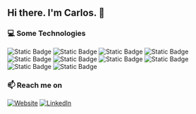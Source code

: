 ## Hi there. I'm Carlos. 👋

### 💻 Some Technologies

![Static Badge](https://img.shields.io/badge/Typescript-blue?style=for-the-badge&logo=typescript&logoColor=white)
![Static Badge](https://img.shields.io/badge/Javascript-yellow?style=for-the-badge&logo=javascript&logoColor=white)
![Static Badge](https://img.shields.io/badge/react%20-%2300D9FF?style=for-the-badge&logo=react&logoColor=white)
![Static Badge](https://img.shields.io/badge/next_js%20-%23000000?style=for-the-badge&logo=nextdotjs&logoColor=white)
![Static Badge](https://img.shields.io/badge/tailwind-css%20-%2306B6D4.svg?&style=for-the-badge&logo=tailwind-css&logoColor=white)
![Static Badge](https://img.shields.io/badge/Sass-%23CC6699?style=for-the-badge&logo=sass&logoColor=white)
![Static Badge](https://img.shields.io/badge/Node.js-green?style=for-the-badge&logo=node.js&logoColor=white)
![Static Badge](https://img.shields.io/badge/express%20-%23000000?style=for-the-badge&logo=express&logoColor=white)
![Static Badge](https://img.shields.io/badge/Mongo_DB%20-%2347A248?style=for-the-badge&logo=mongodb&logoColor=white)
![Static Badge](https://img.shields.io/badge/PostgreSQL%20-%234169E1?style=for-the-badge&logo=postgresql&logoColor=white)

### 📫 Reach me on

[![Website](https://shields.io./badge/www.carloslt.com-black?style=flat-square&logo=dev.to)](www.carloslt.com)
[![LinkedIn](https://img.shields.io/badge/Carlos_Liao-blue?style=flat-square&logo=LinkedIn)](https://www.linkedin.com/in/carlos-liao/)
